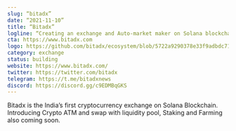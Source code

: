 ```yaml
---
slug: “bitadx”
date: “2021-11-10”
title: “Bitadx”
logline: “Creating an exchange and Auto-market maker on Solana blockchain.”
cta: https://www.bitadx.com
logo: https://github.com/bitadx/ecosystem/blob/5722a9290378e33f9adbdc71cc4aa4b7209a9859/img/bitadx.png
category: exchange
status: building
website: https://www.bitadx.com/
twitter: https://twitter.com/bitadx
telegram: https://t.me/bitadxnews
discord: https://discord.gg/c9EDMBqGKS
---
```


Bitadx is the India’s first cryptocurrency exchange on Solana Blockchain. Introducing Crypto ATM and swap with liquidity pool, Staking and Farming also coming soon.